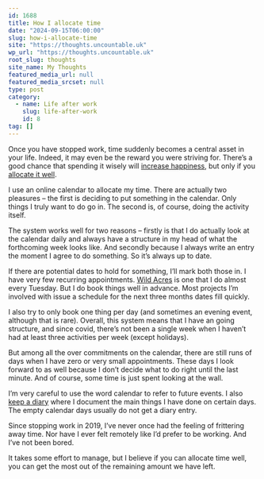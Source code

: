 ```yaml
---
id: 1688
title: How I allocate time
date: "2024-09-15T06:00:00"
slug: how-i-allocate-time
site: "https://thoughts.uncountable.uk"
wp_url: "https://thoughts.uncountable.uk"
root_slug: thoughts
site_name: My Thoughts
featured_media_url: null
featured_media_srcset: null
type: post
category:
  - name: Life after work
    slug: life-after-work
    id: 8
tag: []
---
```



<p>Once you have stopped work, time suddenly becomes a central asset in  your life.  Indeed, it may even be the reward you were striving for.  There&#8217;s a good chance that spending it wisely will <a href="/what-is-happiness">increase happiness</a>, but only if you <a href="https://thoughts.uncountable.uk/allocating-time/" data-type="post" data-id="568">allocate it well</a>.</p>



<p>I use an online calendar to allocate my time.  There are actually two pleasures &#8211; the first is deciding to put something in the calendar.  Only things I truly want to do go in.  The second is, of course, doing the activity itself.</p>



<p>The system works well for two reasons &#8211; firstly is that I do actually look at the calendar daily and always have a structure in my head of what the forthcoming week looks like.  And secondly because I always write an entry the moment I agree to do something.  So it&#8217;s always up to date.</p>



<p>If there are potential dates to hold for something, I&#8217;ll mark both those in. I have very few recurring appointments. <a href="https://diary.uncountable.uk/projects/wild-acres/">Wild Acres</a> is one that I do almost every Tuesday. But I do book things well in advance. Most projects I&#8217;m involved with issue a schedule for the next three months dates fill quickly.</p>



<p>I also try to only book one thing per day (and sometimes an evening event, although that is rare).  Overall, this system means that I have an going structure, and since covid, there&#8217;s not been a single week when I haven&#8217;t had at least three activities per week (except holidays).</p>



<p>But among all the over commitments on the calendar, there are still runs of days when I have zero or very small appointments.  These days I look forward to as well because I don&#8217;t decide what to do right until the last minute.  And of course, some time is just spent looking at the wall.</p>



<p>I&#8217;m very careful to use the word calendar to refer to future events.  I also <a href="https://diary.uncountable.uk/">keep a diary</a> where I document the main things I have done on certain days.  The empty calendar days usually do not get a diary entry.</p>



<p>Since stopping work in 2019, I&#8217;ve never once had the feeling of frittering away time.  Nor have I ever felt remotely like I&#8217;d prefer to be working.  And I&#8217;ve not been bored.</p>



<p>It takes some effort to manage, but I believe if you can allocate time well, you can get the most out of the remaining amount we have left.</p>
